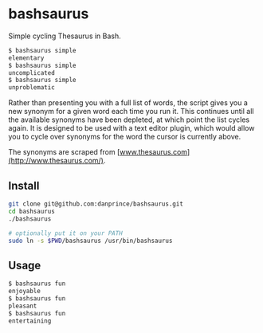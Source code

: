 # bashsaurus
Simple cycling Thesaurus in Bash.

```bash
$ bashsaurus simple
elementary
$ bashsaurus simple
uncomplicated
$ bashsaurus simple
unproblematic
```

Rather than presenting you with a full list of words, the script gives you a new synonym for a given word each time you run it. This continues until all the available synonyms have been depleted, at which point the list cycles again. It is designed to be used with a text editor plugin, which would allow you to cycle over synonyms for the word the cursor is currently above.

The synonyms are scraped from [www.thesaurus.com](http://www.thesaurus.com/).

## Install
```bash
git clone git@github.com:danprince/bashsaurus.git
cd bashsaurus
./bashsaurus

# optionally put it on your PATH
sudo ln -s $PWD/bashsaurus /usr/bin/bashsaurus
```

## Usage
```bash
$ bashsaurus fun
enjoyable
$ bashsaurus fun
pleasant
$ bashsaurus fun
entertaining
```

